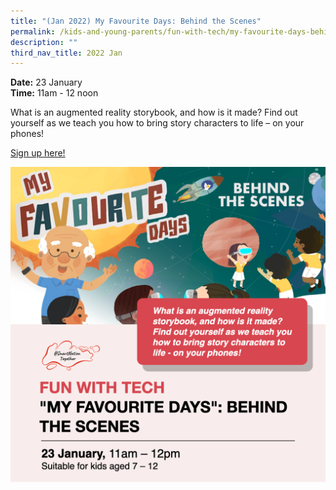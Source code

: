 ```yaml
---
title: "(Jan 2022) My Favourite Days: Behind the Scenes"
permalink: /kids-and-young-parents/fun-with-tech/my-favourite-days-behind-the-scenes-jan2022/
description: ""
third_nav_title: 2022 Jan
---
```



**Date:** 23 January
<br> **Time:** 11am - 12 noon

What is an augmented reality storybook, and how is it made? Find out yourself as we teach you how to bring story characters to life – on your phones!

[Sign up here! ](https://www.eventbrite.sg/e/my-favourite-days-behind-the-scenes-registration-226565803417?aff=ebdsoporgprofile)<br> 

![Behind the scenes wrokshop](/images/23-jan-kids.png)